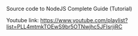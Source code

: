 Source code to NodeJS Complete Guide (Tutorial)

Youtube link: https://www.youtube.com/playlist?list=PLL4mtmkTOEwS9br5OTNwjhc5JFIsrjiRC



